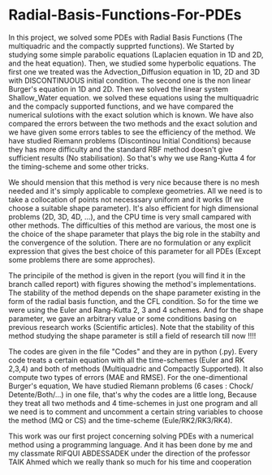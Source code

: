 # Radial-Basis-Functions-For-PDEs

In this project, we solved some PDEs with Radial Basis Functions (The multiquadric and the compactly supprted functions). We Started by studying some simple parabolic equations (Laplacien equation in 1D and 2D, and the heat equation). Then, we studied some hyperbolic equations. The first one we treated was the Advection_Diffusion equation in 1D, 2D and 3D with DISCONTINUOUS initial condition. The second one is the non linear Burger's equation in 1D and 2D. Then we solved the linear system Shallow_Water equation. we solved these equations using the multiquadric and the compacly supported functions, and we have compared the numerical sulotions with the exact solution which is known. We have also compared the errors between the two methods and the exact solution and we have given some errors tables to see the efficiency of the method. We have studied Riemann problems (Discontinou Initial Conditions) because they has more difficulty and the standard RBF method doesn't give sufficient results (No stabilisation). So that's why we use Rang-Kutta 4 for the timing-scheme and some other tricks.

We should mension that this method is very nice because there is no mesh needed and it's simply applicable to complexe geometries. All we need is to take a collocation of points not necesssary uniform and it works (If we choose a suitable shape parameter). It's also efficient for high dimensional problems (2D, 3D, 4D, ...), and the CPU time is very small campared with other methods. The difficulties of this method are various, the most one is the choice of the shape parameter that plays the big role in the stabilty and the convergence of the solution. There are no formulation or any explicit expression that gives the best choice of this parameter for all PDEs (Except some problems there are some approches). 

The principile of the method is given in the report (you will find it in the branch called report) with figures showing the method's implementations. The stability of the method depends on the shape parameter existing in the form of the radial basis function, and the CFL condition. So for the time we were using the Euler and Rang-Kutta 2, 3 and 4 schemes. And for the shape parameter, we gave an arbitrary value or some conditions basing on previous research works (Scientific articles). Note that the stability of this method studying the shape parameter is still a field of research till now !!!!

The codes are given in the file "Codes" and they are in python (.py). Every code treats a certain equation with all the time-schemes (Euler and RK 2,3,4) and both of methods (Multiquadric and Compactly Supported). It also compute two types of errors (MAE and RMSE). For the one-dimentional Burger's equation, We have studied Riemann problems (6 cases : Chock/ Detente/Both/...) in one file, that's why the codes are a little long, Because they treat all two methods and 4 time-schemes in just one program and all we need is to comment and uncomment a certain string variables to choose the method (MQ or CS) and the time-scheme (Eule/RK2/RK3/RK4).

This work was our first project concerning solving PDEs with a numerical method using a programming language. And it has been done by me and my classmate RIFQUI ABDESSADEK under the direction of the professor TAIK Ahmed which we really thank so much for his time and cooperation
